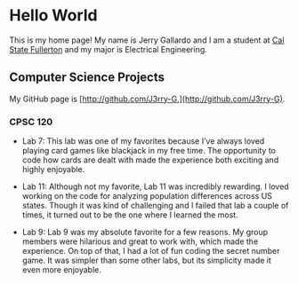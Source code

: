 # Hello World

This is my home page! My name is Jerry Gallardo and I am a student at [Cal State Fullerton](http://www.fullerton.edu/) and my major is Electrical Engineering.

## Computer Science Projects

My GitHub page is [http://github.com/J3rry-G.](http://github.com/J3rry-G).

### CPSC 120

* Lab 7:
This lab was one of my favorites because I’ve always loved playing card games like blackjack in my free time. The opportunity to code how cards are dealt with made the experience both exciting and highly enjoyable.

* Lab 11:
Although not my favorite, Lab 11 was incredibly rewarding. I loved working on the code for analyzing population differences across US states. Though it was kind of challenging and I failed that lab a couple of times, it turned out to be the one where I learned the most.

* Lab 9: 
Lab 9 was my absolute favorite for a few reasons. My group members were hilarious and great to work with, which made the experience. On top of that, I had a lot of fun coding the secret number game. It was simpler than some other labs, but its simplicity made it even more enjoyable.
